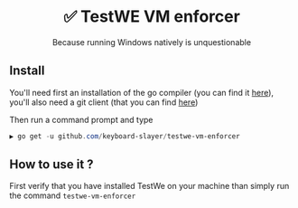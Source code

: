 <h1 align="center">✅ TestWE VM enforcer</h1>
<p align="center">Because running Windows natively is unquestionable</p>

## Install
You'll need first an installation of the go compiler (you can find it [here](https://golang.org/)), you'll also need a git client (that you can find [here](https://git-scm.com/downloads))

Then run a command prompt and type
```powershell
▶ go get -u github.com/keyboard-slayer/testwe-vm-enforcer
```

## How to use it ?
First verify that you have installed TestWe on your machine than simply run the command `testwe-vm-enforcer`
